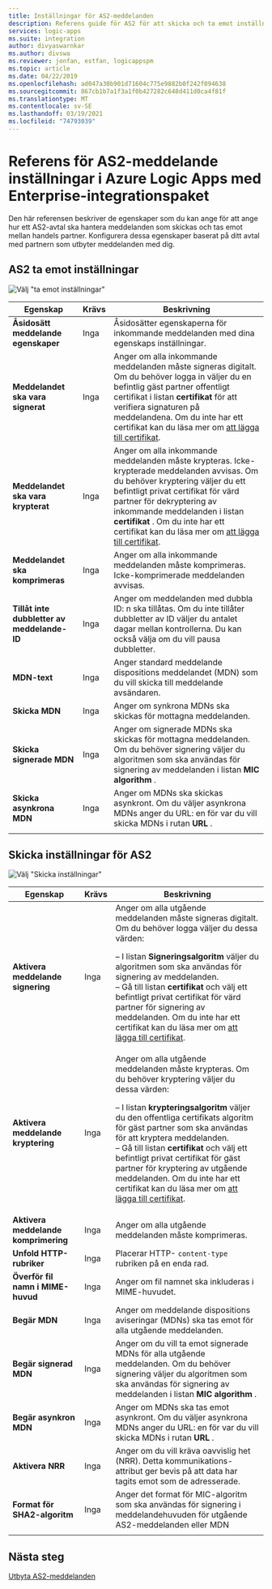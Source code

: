 ```yaml
---
title: Inställningar för AS2-meddelanden
description: Referens guide för AS2 för att skicka och ta emot inställningar i Azure Logic Apps med Enterprise-integrationspaket
services: logic-apps
ms.suite: integration
author: divyaswarnkar
ms.author: divswa
ms.reviewer: jonfan, estfan, logicappspm
ms.topic: article
ms.date: 04/22/2019
ms.openlocfilehash: ad047a30b901d71604c775e9882b0f242f094638
ms.sourcegitcommit: 867cb1b7a1f3a1f0b427282c648d411d0ca4f81f
ms.translationtype: MT
ms.contentlocale: sv-SE
ms.lasthandoff: 03/19/2021
ms.locfileid: "74793039"
---
```

# <a name="reference-for-as2-message-settings-in-azure-logic-apps-with-enterprise-integration-pack"></a>Referens för AS2-meddelande inställningar i Azure Logic Apps med Enterprise-integrationspaket

Den här referensen beskriver de egenskaper som du kan ange för att ange hur ett AS2-avtal ska hantera meddelanden som skickas och tas emot mellan handels partner. Konfigurera dessa egenskaper baserat på ditt avtal med partnern som utbyter meddelanden med dig.

<a name="AS2-incoming-messages"></a>

## <a name="as2-receive-settings"></a>AS2 ta emot inställningar

![Välj "ta emot inställningar"](./media/logic-apps-enterprise-integration-as2-message-settings/receive-settings.png)

| Egenskap | Krävs | Beskrivning |
|----------|----------|-------------|
| **Åsidosätt meddelande egenskaper** | Inga | Åsidosätter egenskaperna för inkommande meddelanden med dina egenskaps inställningar. |
| **Meddelandet ska vara signerat** | Inga | Anger om alla inkommande meddelanden måste signeras digitalt. Om du behöver logga in väljer du en befintlig gäst partner offentligt certifikat i listan **certifikat** för att verifiera signaturen på meddelandena. Om du inte har ett certifikat kan du läsa mer om [att lägga till certifikat](../logic-apps/logic-apps-enterprise-integration-certificates.md). |
| **Meddelandet ska vara krypterat** | Inga | Anger om alla inkommande meddelanden måste krypteras. Icke-krypterade meddelanden avvisas. Om du behöver kryptering väljer du ett befintligt privat certifikat för värd partner för dekryptering av inkommande meddelanden i listan **certifikat** . Om du inte har ett certifikat kan du läsa mer om [att lägga till certifikat](../logic-apps/logic-apps-enterprise-integration-certificates.md). |
| **Meddelandet ska komprimeras** | Inga | Anger om alla inkommande meddelanden måste komprimeras. Icke-komprimerade meddelanden avvisas. |
| **Tillåt inte dubbletter av meddelande-ID** | Inga | Anger om meddelanden med dubbla ID: n ska tillåtas. Om du inte tillåter dubbletter av ID väljer du antalet dagar mellan kontrollerna. Du kan också välja om du vill pausa dubbletter. |
| **MDN-text** | Inga | Anger standard meddelande dispositions meddelandet (MDN) som du vill skicka till meddelande avsändaren. |
| **Skicka MDN** | Inga | Anger om synkrona MDNs ska skickas för mottagna meddelanden.  |
| **Skicka signerade MDN** | Inga | Anger om signerade MDNs ska skickas för mottagna meddelanden. Om du behöver signering väljer du algoritmen som ska användas för signering av meddelanden i listan **MIC algorithm** . |
| **Skicka asynkrona MDN** | Inga | Anger om MDNs ska skickas asynkront. Om du väljer asynkrona MDNs anger du URL: en för var du vill skicka MDNs i rutan **URL** . |
||||

<a name="AS2-outgoing-messages"></a>

## <a name="as2-send-settings"></a>Skicka inställningar för AS2

![Välj "Skicka inställningar"](./media/logic-apps-enterprise-integration-as2-message-settings/send-settings.png)

| Egenskap | Krävs | Beskrivning |
|----------|----------|-------------|
| **Aktivera meddelande signering** | Inga | Anger om alla utgående meddelanden måste signeras digitalt. Om du behöver logga väljer du dessa värden: <p>– I listan **Signeringsalgoritm** väljer du algoritmen som ska användas för signering av meddelanden. <br>– Gå till listan **certifikat** och välj ett befintligt privat certifikat för värd partner för signering av meddelanden. Om du inte har ett certifikat kan du läsa mer om [att lägga till certifikat](../logic-apps/logic-apps-enterprise-integration-certificates.md). |
| **Aktivera meddelande kryptering** | Inga | Anger om alla utgående meddelanden måste krypteras. Om du behöver kryptering väljer du dessa värden: <p>– I listan **krypteringsalgoritm** väljer du den offentliga certifikats algoritm för gäst partner som ska användas för att kryptera meddelanden. <br>– Gå till listan **certifikat** och välj ett befintligt privat certifikat för gäst partner för kryptering av utgående meddelanden. Om du inte har ett certifikat kan du läsa mer om [att lägga till certifikat](../logic-apps/logic-apps-enterprise-integration-certificates.md). |
| **Aktivera meddelande komprimering** | Inga | Anger om alla utgående meddelanden måste komprimeras. |
| **Unfold HTTP-rubriker** | Inga | Placerar HTTP- `content-type` rubriken på en enda rad. |
| **Överför fil namn i MIME-huvud** | Inga | Anger om fil namnet ska inkluderas i MIME-huvudet. |
| **Begär MDN** | Inga | Anger om meddelande dispositions aviseringar (MDNs) ska tas emot för alla utgående meddelanden. |
| **Begär signerad MDN** | Inga | Anger om du vill ta emot signerade MDNs för alla utgående meddelanden. Om du behöver signering väljer du algoritmen som ska användas för signering av meddelanden i listan **MIC algorithm** . |
| **Begär asynkron MDN** | Inga | Anger om MDNs ska tas emot asynkront. Om du väljer asynkrona MDNs anger du URL: en för var du vill skicka MDNs i rutan **URL** . |
| **Aktivera NRR** | Inga | Anger om du vill kräva oavvislig het (NRR). Detta kommunikations-attribut ger bevis på att data har tagits emot som de adresserade. |
| **Format för SHA2-algoritm** | Inga | Anger det format för MIC-algoritm som ska användas för signering i meddelandehuvuden för utgående AS2-meddelanden eller MDN |
||||

## <a name="next-steps"></a>Nästa steg

[Utbyta AS2-meddelanden](../logic-apps/logic-apps-enterprise-integration-as2.md)

